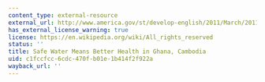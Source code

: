 ```yaml
---
content_type: external-resource
external_url: http://www.america.gov/st/develop-english/2011/March/20110310125340nyrhtak0.5845606.html?CP.rss=true
has_external_license_warning: true
license: https://en.wikipedia.org/wiki/All_rights_reserved
status: ''
title: Safe Water Means Better Health in Ghana, Cambodia
uid: c1fccfcc-6cdc-470f-b01e-1b414f2f922a
wayback_url: ''
---
```

